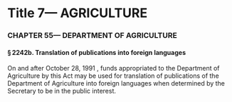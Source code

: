 
# Title 7— AGRICULTURE
### CHAPTER 55— DEPARTMENT OF AGRICULTURE
#### § 2242b. Translation of publications into foreign languages

On and after October 28, 1991 , funds appropriated to the Department of Agriculture by this Act may be used for translation of publications of the Department of Agriculture into foreign languages when determined by the Secretary to be in the public interest.
